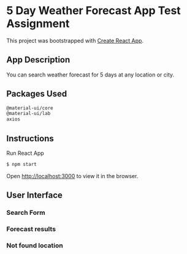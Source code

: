 # 5 Day Weather Forecast App Test Assignment

This project was bootstrapped with [Create React App](https://github.com/facebook/create-react-app).

## App Description

You can search weather forecast for 5 days at any location or city.

## Packages Used

```sh
@material-ui/core
@material-ui/lab
axios
```

## Instructions

Run React App
```sh
$ npm start
```
Open [http://localhost:3000](http://localhost:3000) to view it in the browser.

## User Interface

### Search Form
### Forecast results
### Not found location
